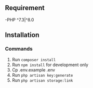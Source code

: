 

## Requirement

-PHP ^7.3|^8.0

## Installation

### Commands

1. Run `composer install`
2. Run `npm install` for development only
3. Cp .env.example .env
4. Run `php artisan key:generate`
5. Run `php artisan storage:link`
